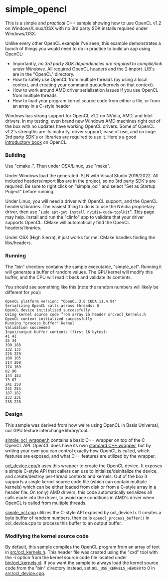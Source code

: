 # simple_opencl
This is a simple and *practical* C++ sample showing how to use OpenCL v1.2 on Windows/Linux/OSX with no 3rd party SDK installs required under Windows/OSX.

Unlike every other OpenCL example I've seen, this example demonstrates a bunch of things you would need to do in practice to build an app using OpenCL:

- Importantly, *no 3rd party SDK dependencies are required to compile/link under Windows*. All required OpenCL headers and the 2 import .LIB's are in the "OpenCL" directory.
- How to safely use OpenCL from multiple threads (by using a local context, and creating your command queue/kernels on that context).
- How to work around AMD driver serialization issues if you use OpenCL from multiple threads
- How to load your program kernel source code from either a file, or from an array in a C-style header

Windows has strong support for OpenCL v1.2 on NVidia, AMD, and Intel drivers. In my testing, even brand new Windows AMD machines right out of the box with no updates have working OpenCL drivers. Some of OpenCL v1.2's strengths are its maturity, driver support, ease of use, and no large 3rd party SDK's or libraries are required to use it. Here's a good [introductory book](https://www.amazon.com/gp/product/B097827WWG/ref=ppx_yo_dt_b_search_asin_title?ie=UTF8&psc=1) on OpenCL.

### Building

Use "cmake .". Then under OSX/Linux, use "make".

Under Windows load the generated .SLN with Visual Studio 2019/2022. All included headers/import libs are in the project, so no 3rd party SDK's are required. Be sure to right click on "simple_ocl" and select "Set as Startup Project" before running.

Under Linux, you will need a driver with OpenCL support, and the OpenCL headers/libraries. The easiest thing to do is to use the NVidia proprietary driver, then use "`sudo apt-get install nvidia-cuda-toolkit`". [This](https://linuxhandbook.com/setup-opencl-linux-docker/) page may help. Install and run the "clinfo" app to validate that your driver supports OpenCL. CMake will automatically find the OpenCL headers/libraries.

Under OSX (High Sierra), it just works for me. CMake handles finding the libs/headers.

### Running

The "bin" directory contains the sample executable, "simple_ocl". Running it will generate a buffer of random values. The GPU kernel will modify this buffer, and the CPU will read it back and validate its contents.

You should see something like this (note the random numbers will likely be different for you):

```
OpenCL platform version: "OpenCL 3.0 CUDA 11.4.94"
Serializing OpenCL calls across threads: 0
OpenCL device initialized successfully
Using kernel source code from array in header src/ocl_kernels.h
OpenCL context initialized successfully
Running "process_buffer" kernel
Validation succeeded
Input/output buffer contents (first 16 bytes):
41 41
35 34
190 188
132 135
225 229
108 105
214 208
174 169
82 90
144 153
73 67
241 250
241 253
187 182
233 231
235 228
```

### Design

This sample was derived from how we're using OpenCL in Basis Universal, our GPU texture interchange library/tool.

[simple_ocl_wrapper.h](src/simple_ocl_wrapper.h) contains a basic C++ wrapper on top of the C OpenCL API. OpenCL does have its own [standard C++ wrapper](https://www.khronos.org/registry/OpenCL/specs/opencl-cplusplus-1.2.pdf), but by writing your own you can control exactly how OpenCL is called, which features are exposed, and what C++ features are utilized by the wrapper.

[ocl_device.cpp/h](src/ocl_device.h) uses this wrapper to create the OpenCL device. It exposes a simple C-style API that callers can use to initialize/deinitalize the device, and create/destroy per-thread contexts and kernels. Out of the box it supports a single kernel source code file (which can contain multiple kernels) which can be either loaded from disk or from a C-style array in a header file. On (only) AMD drivers, this code automatically serializes all calls made into the driver, to avoid race conditions in AMD's driver when OpenCL is called from multiple threads.

[simple_ocl.cpp](src/simple_ocl.cpp) utilizes the C-style API exposed by ocl_device.h. It creates a byte buffer of random numbers, then calls `opencl_process_buffer()` in ocl_device.cpp to process this buffer to an output buffer.

### Modifying the kernel source code

By default, this sample compiles the OpenCL program from an array of text in [src/ocl_kernels.h](src/ocl_kernels.h). This header file was created using the "xxd" tool with the -i option from the kernel source code file located under [bin/ocl_kernels.cl](bin/ocl_kernels.cl). If you want the sample to always load the kernel source code from the "bin" directory instead, set `OCL_USE_KERNELS_HEADER` to 0 in [src/ocl_device.cpp](https://github.com/richgel999/simple_opencl/blob/main/src/ocl_device.cpp).
